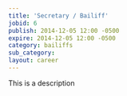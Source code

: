 ```yaml
---
title: 'Secretary / Bailiff'
jobid: 6
publish: 2014-12-05 12:00 -0500
expire: 2014-12-05 12:00 -0500
category: bailiffs
sub_category: 
layout: career
---
```

This is a description